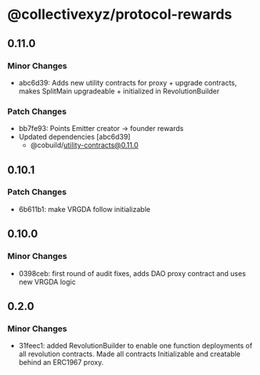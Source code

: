 # @collectivexyz/protocol-rewards

## 0.11.0

### Minor Changes

- abc6d39: Adds new utility contracts for proxy + upgrade contracts, makes SplitMain upgradeable + initialized in RevolutionBuilder

### Patch Changes

- bb7fe93: Points Emitter creator -> founder rewards
- Updated dependencies [abc6d39]
  - @cobuild/utility-contracts@0.11.0

## 0.10.1

### Patch Changes

- 6b611b1: make VRGDA follow initializable

## 0.10.0

### Minor Changes

- 0398ceb: first round of audit fixes, adds DAO proxy contract and uses new VRGDA logic

## 0.2.0

### Minor Changes

- 31feec1: added RevolutionBuilder to enable one function deployments of all revolution contracts. Made all contracts Initializable and creatable behind an ERC1967 proxy.
